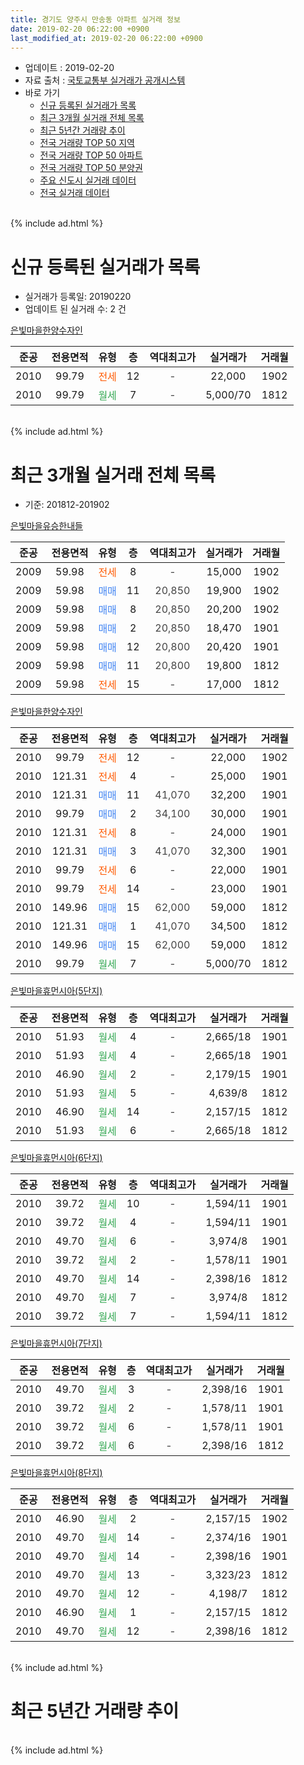 ```yaml
---
title: 경기도 양주시 만송동 아파트 실거래 정보
date: 2019-02-20 06:22:00 +0900
last_modified_at: 2019-02-20 06:22:00 +0900
---
```


* 업데이트 : 2019-02-20
* 자료 출처 : [국토교통부 실거래가 공개시스템](http://rt.molit.go.kr)
* 바로 가기
    * [신규 등록된 실거래가 목록](#신규-등록된-실거래가-목록)
    * [최근 3개월 실거래 전체 목록](#최근-3개월-실거래-전체-목록)
    * [최근 5년간 거래량 추이](#최근-5년간-거래량-추이)
    * [전국 거래량 TOP 50 지역](https://inasie.github.io/apt-trade-info/최근-3개월-전국에서-가장-거래가-많이-발생한-지역)
    * [전국 거래량 TOP 50 아파트](https://inasie.github.io/apt-trade-info/최근-3개월-전국에서-가장-거래가-많이-발생한-아파트)
    * [전국 거래량 TOP 50 분양권](https://inasie.github.io/apt-trade-info/최근-3개월-전국에서-가장-거래가-많이-발생한-분양권)
    * [주요 신도시 실거래 데이터](https://inasie.github.io/apt-trade-info/주요-신도시)
    * [전국 실거래 데이터](https://inasie.github.io/apt-trade-info/전국)
<br>
{% include ad.html %}
<br>

# 신규 등록된 실거래가 목록
* 실거래가 등록일: 20190220
* 업데이트 된 실거래 수: 2 건


[은빛마을한양수자인](https://search.naver.com/search.naver?query=%EA%B2%BD%EA%B8%B0%EB%8F%84+%EC%96%91%EC%A3%BC%EC%8B%9C+%EB%A7%8C%EC%86%A1%EB%8F%99+%EC%9D%80%EB%B9%9B%EB%A7%88%EC%9D%84%ED%95%9C%EC%96%91%EC%88%98%EC%9E%90%EC%9D%B8)

|준공|전용면적|유형|층|역대최고가|실거래가|거래월|
|:---:|:---:|:---:|:---:|:---:|:---:|:---:|
|2010|99.79|<span style="color:#ff5a00">전세</span>|12|<span style="color:#444444">-</span>|22,000|1902|
|2010|99.79|<span style="color:#34a853">월세</span>|7|<span style="color:#444444">-</span>|5,000/70|1812|


<br>
{% include ad.html %}
<br>

# 최근 3개월 실거래 전체 목록
* 기준: 201812-201902


[은빛마을유승한내들](https://search.naver.com/search.naver?query=%EA%B2%BD%EA%B8%B0%EB%8F%84+%EC%96%91%EC%A3%BC%EC%8B%9C+%EB%A7%8C%EC%86%A1%EB%8F%99+%EC%9D%80%EB%B9%9B%EB%A7%88%EC%9D%84%EC%9C%A0%EC%8A%B9%ED%95%9C%EB%82%B4%EB%93%A4)

|준공|전용면적|유형|층|역대최고가|실거래가|거래월|
|:---:|:---:|:---:|:---:|:---:|:---:|:---:|
|2009|59.98|<span style="color:#ff5a00">전세</span>|8|<span style="color:#444444">-</span>|15,000|1902|
|2009|59.98|<span style="color:#4285f3">매매</span>|11|<span style="color:#444444">20,850</span>|19,900|1902|
|2009|59.98|<span style="color:#4285f3">매매</span>|8|<span style="color:#444444">20,850</span>|20,200|1902|
|2009|59.98|<span style="color:#4285f3">매매</span>|2|<span style="color:#444444">20,850</span>|18,470|1901|
|2009|59.98|<span style="color:#4285f3">매매</span>|12|<span style="color:#444444">20,800</span>|20,420|1901|
|2009|59.98|<span style="color:#4285f3">매매</span>|11|<span style="color:#444444">20,800</span>|19,800|1812|
|2009|59.98|<span style="color:#ff5a00">전세</span>|15|<span style="color:#444444">-</span>|17,000|1812|

[은빛마을한양수자인](https://search.naver.com/search.naver?query=%EA%B2%BD%EA%B8%B0%EB%8F%84+%EC%96%91%EC%A3%BC%EC%8B%9C+%EB%A7%8C%EC%86%A1%EB%8F%99+%EC%9D%80%EB%B9%9B%EB%A7%88%EC%9D%84%ED%95%9C%EC%96%91%EC%88%98%EC%9E%90%EC%9D%B8)

|준공|전용면적|유형|층|역대최고가|실거래가|거래월|
|:---:|:---:|:---:|:---:|:---:|:---:|:---:|
|2010|99.79|<span style="color:#ff5a00">전세</span>|12|<span style="color:#444444">-</span>|22,000|1902|
|2010|121.31|<span style="color:#ff5a00">전세</span>|4|<span style="color:#444444">-</span>|25,000|1901|
|2010|121.31|<span style="color:#4285f3">매매</span>|11|<span style="color:#444444">41,070</span>|32,200|1901|
|2010|99.79|<span style="color:#4285f3">매매</span>|2|<span style="color:#444444">34,100</span>|30,000|1901|
|2010|121.31|<span style="color:#ff5a00">전세</span>|8|<span style="color:#444444">-</span>|24,000|1901|
|2010|121.31|<span style="color:#4285f3">매매</span>|3|<span style="color:#444444">41,070</span>|32,300|1901|
|2010|99.79|<span style="color:#ff5a00">전세</span>|6|<span style="color:#444444">-</span>|22,000|1901|
|2010|99.79|<span style="color:#ff5a00">전세</span>|14|<span style="color:#444444">-</span>|23,000|1901|
|2010|149.96|<span style="color:#4285f3">매매</span>|15|<span style="color:#444444">62,000</span>|59,000|1812|
|2010|121.31|<span style="color:#4285f3">매매</span>|1|<span style="color:#444444">41,070</span>|34,500|1812|
|2010|149.96|<span style="color:#4285f3">매매</span>|15|<span style="color:#444444">62,000</span>|59,000|1812|
|2010|99.79|<span style="color:#34a853">월세</span>|7|<span style="color:#444444">-</span>|5,000/70|1812|

[은빛마을휴먼시아(5단지)](https://search.naver.com/search.naver?query=%EA%B2%BD%EA%B8%B0%EB%8F%84+%EC%96%91%EC%A3%BC%EC%8B%9C+%EB%A7%8C%EC%86%A1%EB%8F%99+%EC%9D%80%EB%B9%9B%EB%A7%88%EC%9D%84%ED%9C%B4%EB%A8%BC%EC%8B%9C%EC%95%84%285%EB%8B%A8%EC%A7%80%29)

|준공|전용면적|유형|층|역대최고가|실거래가|거래월|
|:---:|:---:|:---:|:---:|:---:|:---:|:---:|
|2010|51.93|<span style="color:#34a853">월세</span>|4|<span style="color:#444444">-</span>|2,665/18|1901|
|2010|51.93|<span style="color:#34a853">월세</span>|4|<span style="color:#444444">-</span>|2,665/18|1901|
|2010|46.90|<span style="color:#34a853">월세</span>|2|<span style="color:#444444">-</span>|2,179/15|1901|
|2010|51.93|<span style="color:#34a853">월세</span>|5|<span style="color:#444444">-</span>|4,639/8|1812|
|2010|46.90|<span style="color:#34a853">월세</span>|14|<span style="color:#444444">-</span>|2,157/15|1812|
|2010|51.93|<span style="color:#34a853">월세</span>|6|<span style="color:#444444">-</span>|2,665/18|1812|

[은빛마을휴먼시아(6단지)](https://search.naver.com/search.naver?query=%EA%B2%BD%EA%B8%B0%EB%8F%84+%EC%96%91%EC%A3%BC%EC%8B%9C+%EB%A7%8C%EC%86%A1%EB%8F%99+%EC%9D%80%EB%B9%9B%EB%A7%88%EC%9D%84%ED%9C%B4%EB%A8%BC%EC%8B%9C%EC%95%84%286%EB%8B%A8%EC%A7%80%29)

|준공|전용면적|유형|층|역대최고가|실거래가|거래월|
|:---:|:---:|:---:|:---:|:---:|:---:|:---:|
|2010|39.72|<span style="color:#34a853">월세</span>|10|<span style="color:#444444">-</span>|1,594/11|1901|
|2010|39.72|<span style="color:#34a853">월세</span>|4|<span style="color:#444444">-</span>|1,594/11|1901|
|2010|49.70|<span style="color:#34a853">월세</span>|6|<span style="color:#444444">-</span>|3,974/8|1901|
|2010|39.72|<span style="color:#34a853">월세</span>|2|<span style="color:#444444">-</span>|1,578/11|1901|
|2010|49.70|<span style="color:#34a853">월세</span>|14|<span style="color:#444444">-</span>|2,398/16|1812|
|2010|49.70|<span style="color:#34a853">월세</span>|7|<span style="color:#444444">-</span>|3,974/8|1812|
|2010|39.72|<span style="color:#34a853">월세</span>|7|<span style="color:#444444">-</span>|1,594/11|1812|

[은빛마을휴먼시아(7단지)](https://search.naver.com/search.naver?query=%EA%B2%BD%EA%B8%B0%EB%8F%84+%EC%96%91%EC%A3%BC%EC%8B%9C+%EB%A7%8C%EC%86%A1%EB%8F%99+%EC%9D%80%EB%B9%9B%EB%A7%88%EC%9D%84%ED%9C%B4%EB%A8%BC%EC%8B%9C%EC%95%84%287%EB%8B%A8%EC%A7%80%29)

|준공|전용면적|유형|층|역대최고가|실거래가|거래월|
|:---:|:---:|:---:|:---:|:---:|:---:|:---:|
|2010|49.70|<span style="color:#34a853">월세</span>|3|<span style="color:#444444">-</span>|2,398/16|1901|
|2010|39.72|<span style="color:#34a853">월세</span>|2|<span style="color:#444444">-</span>|1,578/11|1901|
|2010|39.72|<span style="color:#34a853">월세</span>|6|<span style="color:#444444">-</span>|1,578/11|1901|
|2010|39.72|<span style="color:#34a853">월세</span>|6|<span style="color:#444444">-</span>|2,398/16|1812|

[은빛마을휴먼시아(8단지)](https://search.naver.com/search.naver?query=%EA%B2%BD%EA%B8%B0%EB%8F%84+%EC%96%91%EC%A3%BC%EC%8B%9C+%EB%A7%8C%EC%86%A1%EB%8F%99+%EC%9D%80%EB%B9%9B%EB%A7%88%EC%9D%84%ED%9C%B4%EB%A8%BC%EC%8B%9C%EC%95%84%288%EB%8B%A8%EC%A7%80%29)

|준공|전용면적|유형|층|역대최고가|실거래가|거래월|
|:---:|:---:|:---:|:---:|:---:|:---:|:---:|
|2010|46.90|<span style="color:#34a853">월세</span>|2|<span style="color:#444444">-</span>|2,157/15|1902|
|2010|49.70|<span style="color:#34a853">월세</span>|14|<span style="color:#444444">-</span>|2,374/16|1901|
|2010|49.70|<span style="color:#34a853">월세</span>|14|<span style="color:#444444">-</span>|2,398/16|1901|
|2010|49.70|<span style="color:#34a853">월세</span>|13|<span style="color:#444444">-</span>|3,323/23|1812|
|2010|49.70|<span style="color:#34a853">월세</span>|12|<span style="color:#444444">-</span>|4,198/7|1812|
|2010|46.90|<span style="color:#34a853">월세</span>|1|<span style="color:#444444">-</span>|2,157/15|1812|
|2010|49.70|<span style="color:#34a853">월세</span>|12|<span style="color:#444444">-</span>|2,398/16|1812|


<br>
{% include ad.html %}
<br>

# 최근 5년간 거래량 추이


<div style="width:100%;">
    <canvas id="deal_progress" height="200"></canvas>
</div>

<script>
new Chart(document.getElementById("deal_progress"), {
    type: 'line',
    data: {
        labels: ['201402','201403','201404','201405','201406','201407','201408','201409','201410','201411','201412','201501','201502','201503','201504','201505','201506','201507','201508','201509','201510','201511','201512','201601','201602','201603','201604','201605','201606','201607','201608','201609','201610','201611','201612','201701','201702','201703','201704','201705','201706','201707','201708','201709','201710','201711','201712','201801','201802','201803','201804','201805','201806','201807','201808','201809','201810','201811','201812','201901','201902'],
        datasets: [{
            label: '매매',
            pointRadius: 1,
            data: [7, 7, 1, 3, 3, 3, 3, 3, 8, 5, 3, 5, 6, 10, 17, 8, 6, 6, 9, 14, 13, 13, 1, 6, 4, 6, 6, 10, 4, 7, 10, 9, 9, 5, 1, 5, 5, 5, 5, 4, 2, 6, 7, 4, 4, 3, 5, 8, 5, 11, 4, 3, 2, 4, 8, 6, 3, 1, 4, 5, 2],
            borderColor: "rgba(255, 201, 14, 1)",
            backgroundColor: "rgba(255, 201, 14, 0.5)",
            fill: false,
            lineTension: 0
        },{
            label: '전월세',
            pointRadius: 1,
            data: [12, 11, 16, 46, 180, 34, 11, 18, 45, 11, 11, 30, 17, 20, 21, 18, 22, 11, 20, 20, 13, 14, 13, 23, 17, 17, 15, 48, 221, 36, 25, 20, 43, 15, 13, 22, 25, 26, 18, 16, 24, 26, 19, 15, 10, 18, 11, 16, 17, 21, 8, 53, 202, 23, 17, 20, 43, 12, 13, 16, 3],
            borderColor: "rgba(0, 141, 185, 1)",
            backgroundColor: "rgba(0, 141, 185, 0.5)",
            fill: false,
            lineTension: 0
        }
        ]
    },
    options: {
        responsive: true,
        title: {
            display: false
        },
        tooltips: {
            mode: 'index',
            intersect: false
        },
        hover: {
            mode: 'nearest',
            intersect: true
        },
        scales: {
            xAxes: [{
                display: true,
                scaleLabel: {
                    display: true,
                    labelString: '년/월'
                }
            }],
            yAxes: [{
                display: true,
                ticks: {
                    suggestedMin: 0,
                },
                scaleLabel: {
                    display: true,
                    labelString: '실거래 수'
                }
            }]
        }
    }
});

</script>


<br>
{% include ad.html %}
<br>

